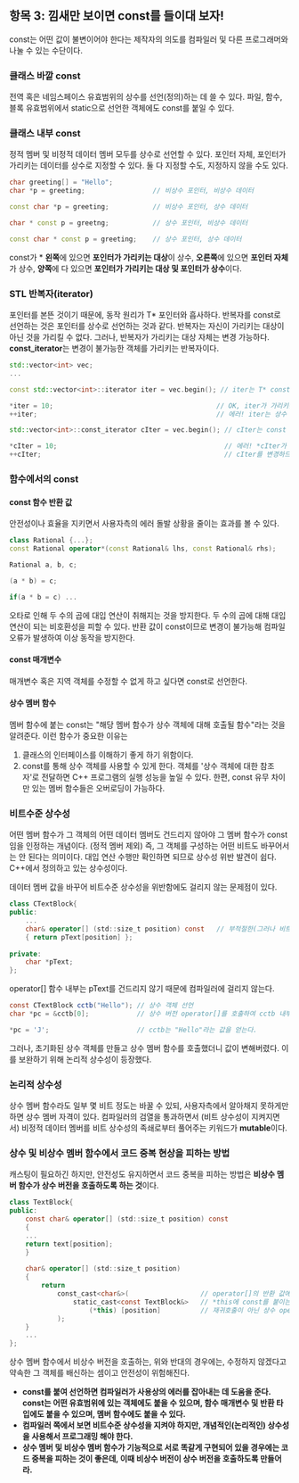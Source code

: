 ## 항목 3: 낌새만 보이면 const를 들이대 보자!
const는 어떤 값이 불변이어야 한다는 제작자의 의도를 컴파일러 및 다른 프로그래머와 나눌 수 있는 수단이다.

### 클래스 바깥 const
전역 혹은 네임스페이스 유효범위의 상수를 선언(정의)하는 데 쓸 수 있다.
파일, 함수, 블록 유효범위에서 static으로 선언한 객체에도 const를 붙일 수 있다.

### 클래스 내부 const
정적 멤버 및 비정적 데이터 멤버 모두를 상수로 선언할 수 있다.
포인터 자체, 포인터가 가리키는 데이터를 상수로 지정할 수 있다. 둘 다 지정할 수도, 지정하지 않을 수도 있다.

```cpp
char greeting[] = "Hello";
char *p = greeting;					// 비상수 포인터, 비상수 데이터

const char *p = greeting;			// 비상수 포인터, 상수 데이터

char * const p = greetng;			// 상수 포인터, 비상수 데이터

const char * const p = greeting;	// 상수 포인터, 상수 데이터
```

const가 * **왼쪽**에 있으면 **포인터가 가리키는 대상**이 상수, **오른쪽**에 있으면 **포인터 자체**가 상수, **양쪽**에 다 있으면 **포인터가 가리키는 대상 및 포인터가 상수**이다.

### STL 반복자(iterator)
포인터를 본뜬 것이기 때문에, 동작 원리가 T* 포인터와 흡사하다.
반복자를 const로 선언하는 것은 포인터를 상수로 선언하는 것과 같다.
반복자는 자신이 가리키는 대상이 아닌 것을 가리킬 수 없다. 그러나, 반복자가 가리키는 대상 자체는 변경 가능하다.
**const_iterator**는 변경이 불가능한 객체를 가리키는 반복자이다.
```cpp
std::vector<int> vec;
...

const std::vector<int>::iterator iter = vec.begin(); // iter는 T* const처럼 동작

*iter = 10;											// OK, iter가 가리키는 대상 변경
++iter;												// 에러! iter는 상수

std::vector<int>::const_iterator cIter = vec.begin(); // cIter는 const T*처럼 동작

*cIter = 10;										  // 에러! *cIter가 상수이므로 불가
++cIter;											  // cIter를 변경하므로 문제없다.
```

### 함수에서의 const
#### const 함수 반환 값
안전성이나 효율을 지키면서 사용자측의 에러 돌발 상황을 줄이는 효과를 볼 수 있다.
```cpp
class Rational {...};
const Rational operator*(const Rational& lhs, const Rational& rhs);
```
```cs
Rational a, b, c;

(a * b) = c;
```
```cs
if(a * b = c) ...
```
오타로 인해 두 수의 곱에 대입 연산이 취해지는 것을 방지한다.
두 수의 곱에 대해 대입 연산이 되는 비호환성을 피할 수 있다.
반환 값이 const이므로 변경이 불가능해 컴파일 오류가 발생하여 이상 동작을 방지한다.

#### const 매개변수
매개변수 혹은 지역 객체를 수정할 수 없게 하고 싶다면 const로 선언한다.

#### 상수 멤버 함수
멤버 함수에 붙는 const는 "해당 멤버 함수가 상수 객체에 대해 호출될 함수"라는 것을 알려준다.
이런 함수가 중요한 이유는
1. 클래스의 인터페이스를 이해하기 좋게 하기 위함이다.
2. const를 통해 상수 객체를 사용할 수 있게 한다. 객체를 '상수 객체에 대한 참조자'로 전달하면 C++ 프로그램의 실행 성능을 높일 수 있다.
한편, const 유무 차이만 있는 멤버 함수들은 오버로딩이 가능하다.

### 비트수준 상수성
어떤 멤버 함수가 그 객체의 어떤 데이터 멤버도 건드리지 않아야 그 멤버 함수가 const임을 인정하는 개념이다. (정적 멤버 제외) 즉, 그 객체를 구성하는 어떤 비트도 바꾸어서는 안 된다는 의미이다.
대입 연산 수행만 확인하면 되므로 상수성 위반 발견이 쉽다.
C++에서 정의하고 있는 상수성이다.

데이터 멤버 값을 바꾸어 비트수준 상수성을 위반함에도 걸리지 않는 문제점이 있다.
```cs
class CTextBlock{
public:
	...
    char& operator[] (std::size_t position) const	// 부적절한(그러나 비트수준 상수성이 있어서 허용되는) operator[]의 선언
    { return pText[position] };
    
private:
	char *pText;
};
```
operator[] 함수 내부는 pText를 건드리지 않기 때문에 컴파일러에 걸리지 않는다.
```cs
const CTextBlock cctb("Hello");	// 상수 객체 선언
char *pc = &cctb[0];			// 상수 버전 operator[]를 호출하여 cctb 내부 데이터에 대한 포인터를 얻는다.

*pc = 'J'; 						// cctb는 "Hello"라는 값을 얻는다.
```
그러나, 초기화된 상수 객체를 만들고 상수 멤버 함수를 호출했더니 값이 변해버렸다.
이를 보완하기 위해 논리적 상수성이 등장했다.

### 논리적 상수성
상수 멤버 함수라도 일부 몇 비트 정도는 바꿀 수 있되, 사용자측에서 알아채지 못하게만 하면 상수 멤버 자격이 있다.
컴파일러의 검열을 통과하면서 (비트 상수성이 지켜지면서) 비정적 데이터 멤버를 비트 상수성의 족쇄로부터 풀어주는 키워드가 **mutable**이다.
<br>

### 상수 및 비상수 멤버 함수에서 코드 중복 현상을 피하는 방법
캐스팅이 필요하긴 하지만, 안전성도 유지하면서 코드 중복을 피하는 방법은 **비상수 멤버 함수가 상수 버전을 호출하도록 하는 것**이다.
```cs
class TextBlock{
public:
	const char& operator[] (std::size_t position) const
    {
    ...
    return text[position];
    }
    
    char& operator[] (std::size_t position)
    {
    	return
    		const_cast<char&>(					// operator[]의 반환 값에서 const를 떼어내는 캐스팅
            	static_cast<const TextBlock&>	// *this에 const를 붙이는 캐스팅
                	(*this) [position]			// 재귀호출이 아닌 상수 operator[]를 호출하기 위해 *this 타입 캐스팅을 사용
            );
    }
    ...
};
```
상수 멤버 함수에서 비상수 버전을 호출하는, 위와 반대의 경우에는, 수정하지 않겠다고 약속한 그 객체를 배신하는 셈이고 안전성이 위험해진다.
<br>

- **const를 붙여 선언하면 컴파일러가 사용상의 에러를 잡아내는 데 도움을 준다.
const는 어떤 유효범위에 있는 객체에도 붙을 수 있으며, 함수 매개변수 및 반환 타입에도 붙을 수 있으며, 멤버 함수에도 붙을 수 있다.**
- **컴파일러 쪽에서 보면 비트수준 상수성을 지켜야 하지만, 개념적인(논리적인) 상수성을 사용해서 프로그래밍 해야 한다.**
- **상수 멤버 및 비상수 멤버 함수가 기능적으로 서로 똑같게 구현되어 있을 경우에는 코드 중복을 피하는 것이 좋은데, 이때 비상수 버전이 상수 버전을 호출하도록 만들어라.**